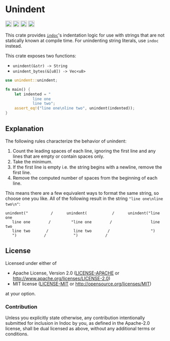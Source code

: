 # Unindent

[<img alt="github" src="https://img.shields.io/badge/github-dtolnay/indoc-8da0cb?style=for-the-badge&labelColor=555555&logo=github" height="20">](https://github.com/dtolnay/indoc)
[<img alt="crates.io" src="https://img.shields.io/crates/v/unindent.svg?style=for-the-badge&color=fc8d62&logo=rust" height="20">](https://crates.io/crates/unindent)
[<img alt="docs.rs" src="https://img.shields.io/badge/docs.rs-unindent-66c2a5?style=for-the-badge&labelColor=555555&logo=docs.rs" height="20">](https://docs.rs/unindent)
[<img alt="build status" src="https://img.shields.io/github/workflow/status/dtolnay/indoc/CI/master?style=for-the-badge" height="20">](https://github.com/dtolnay/indoc/actions?query=branch%3Amaster)

This crate provides [`indoc`]'s indentation logic for use with strings that are
not statically known at compile time. For unindenting string literals, use
`indoc` instead.

[`indoc`]: https://github.com/dtolnay/indoc

This crate exposes two functions:

- `unindent(&str) -> String`
- `unindent_bytes(&[u8]) -> Vec<u8>`

```rust
use unindent::unindent;

fn main() {
    let indented = "
            line one
            line two";
    assert_eq!("line one\nline two", unindent(indented));
}
```

## Explanation

The following rules characterize the behavior of unindent:

1. Count the leading spaces of each line, ignoring the first line and any lines
   that are empty or contain spaces only.
2. Take the minimum.
3. If the first line is empty i.e. the string begins with a newline, remove the
   first line.
4. Remove the computed number of spaces from the beginning of each line.

This means there are a few equivalent ways to format the same string, so choose
one you like. All of the following result in the string `"line one\nline
two\n"`:

```
unindent("          /      unindent(           /      unindent("line one
   line one        /         "line one        /                 line two
   line two       /           line two       /                  ")
   ")            /            ")            /
```

## License

Licensed under either of

 * Apache License, Version 2.0 ([LICENSE-APACHE](LICENSE-APACHE) or http://www.apache.org/licenses/LICENSE-2.0)
 * MIT license ([LICENSE-MIT](LICENSE-MIT) or http://opensource.org/licenses/MIT)

at your option.

### Contribution

Unless you explicitly state otherwise, any contribution intentionally submitted
for inclusion in Indoc by you, as defined in the Apache-2.0 license, shall be
dual licensed as above, without any additional terms or conditions.
